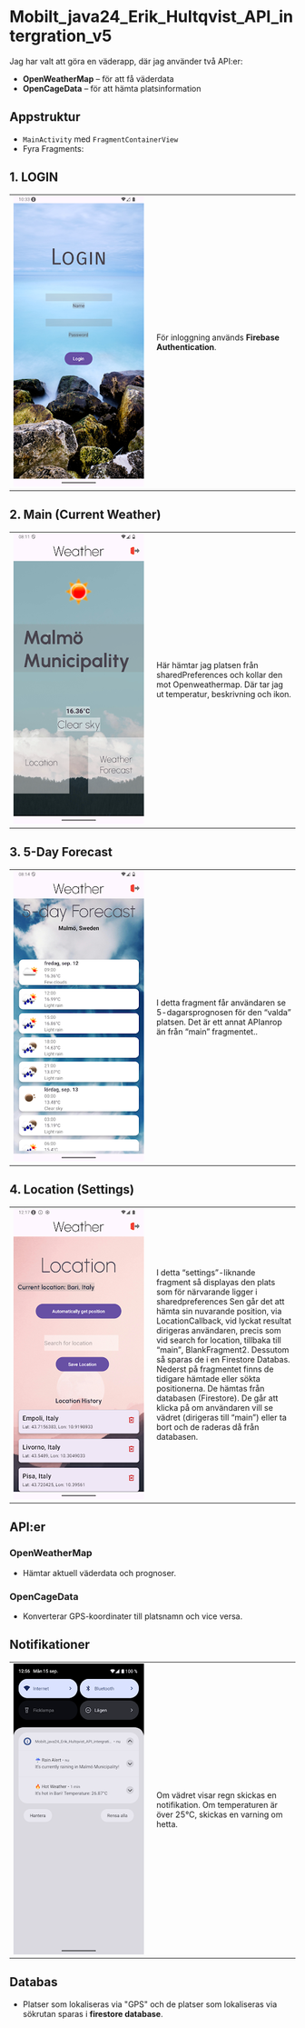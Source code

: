 # Mobilt_java24_Erik_Hultqvist_API_intergration_v5


Jag har valt att göra en väderapp, där jag använder två API:er:

- **OpenWeatherMap** – för att få väderdata
- **OpenCageData** – för att hämta platsinformation

##  Appstruktur <!-- 📱 -->

- `MainActivity` med `FragmentContainerView`
- Fyra Fragments:

## 1. LOGIN

<table>
    <tr>
    <td width="50%">
    <img src="images/login_fragment.png"/>
    </td>
    <td width="50%">
        För inloggning används <strong>Firebase Authentication</strong>.
    </td>
    </tr>
    </table>

## 2. Main (Current Weather)

<table>
    <tr>
    <td width="50%">
    <img src="images/current_weather_fragment.png"/>
    </td>
    <td width="50%">
        Här hämtar jag platsen från sharedPreferences och kollar den mot Openweathermap. Där tar jag ut temperatur, beskrivning och ikon.
    </td>
    </tr>
    </table>

## 3. 5-Day Forecast

<table>
    <tr>
    <td width="50%">
    <img src="images/forecast_fragment.png"/>
    </td>
    <td width="50%">
        I detta fragment får användaren se 5-dagarsprognosen för den “valda” platsen. Det är ett annat APIanrop än från “main” fragmentet..
    </td>
    </tr>
    </table>

## 4. Location (Settings)

<table>
    <tr>
    <td width="50%">
    <img src="images/location_fragment.png"/>
    </td>
    <td width="50%">
        I detta “settings”-liknande fragment så displayas den plats som för närvarande ligger i sharedpreferences Sen går det att hämta sin nuvarande position, via LocationCallback, vid lyckat resultat dirigeras användaren, precis som vid search for location,  tillbaka till “main”, BlankFragment2. Dessutom så sparas de i en Firestore Databas. Nederst på fragmentet finns de tidigare hämtade eller sökta positionerna. De hämtas från databasen (Firestore). De går att klicka på om användaren vill se vädret (dirigeras till “main”) eller ta bort och de raderas då från databasen.
    </td>
    </tr>
    </table>

##  API:er <!-- 🧩 -->

### OpenWeatherMap
- Hämtar aktuell väderdata och prognoser.

### OpenCageData
- Konverterar GPS-koordinater till platsnamn och vice versa.

##  Notifikationer <!-- 🔔 -->

<table>
    <tr>
    <td width="50%">
    <img src="images/notification.png"/>
    </td>
    <td width="50%">
        Om vädret visar regn skickas en notifikation.
        Om temperaturen är över 25°C, skickas en varning om hetta.
    </td>
    </tr>
    </table>

##  Databas <!-- 🗃️ -->

- Platser som lokaliseras via "GPS" och de platser som lokaliseras via sökrutan sparas i  **firestore database**.

